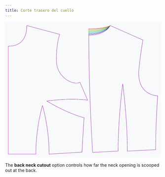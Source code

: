 ```yaml
---
title: Corte trasero del cuello
---
```


![The effect of the back neck cutout option on the pattern](sample.png)

The **back neck cutout** option controls how far the neck opening is scooped out at the back.
